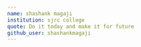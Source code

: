 ```yaml
---
name: shashank magaji 
institution: sjrc college  
quote: Do it today and make it for future 
github_user: shashankmagaji
---
```


